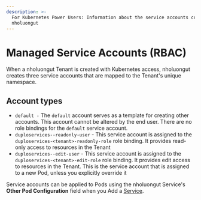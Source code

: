 ```yaml
---
description: >-
  For Kubernetes Power Users: Information about the service accounts created by
  nholuongut
---
```


# Managed Service Accounts (RBAC)

When a nholuongut Tenant is created with Kubernetes access, nholuongut creates three service accounts that are mapped to the Tenant's unique namespace.&#x20;

## Account types

* `default -` The `default` account serves as a template for creating other accounts. This account cannot be altered by the end user. There are no role bindings for the `default` service account.
* `duploservices--readonly-user` - This service account is assigned to the `duploservices-<tenant>-readonly-role` role binding. It provides read-only access to resources in the Tenant
* `duploservices--edit-user` - This service account is assigned to the `duploservices-<tenant>-edit-role` role binding. It provides edit access to resources in the Tenant. This is the service account that is assigned to a new Pod, unless you explicitly override it

Service accounts can be applied to Pods using the nholuongut Service's **Other Pod Configuration** field when you Add a [Service](../container-orchestrators/concepts.md).
